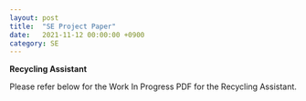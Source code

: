 ```yaml
---
layout: post
title:  "SE Project Paper"
date:   2021-11-12 00:00:00 +0900
category: SE
---
```


**Recycling Assistant**

Please refer below for the Work In Progress PDF for the Recycling Assistant.

<object data="{{ site.baseurl }}/files/recycling-assistant-paper-WIP.pdf" width="800" height="800" type='application/pdf'></object>

